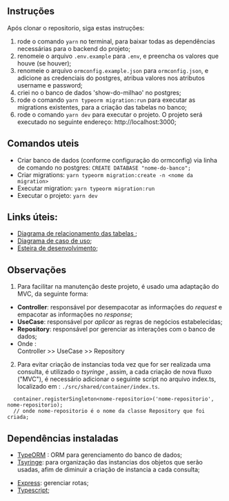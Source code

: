 ## Instruções

Após clonar o repositorio, siga estas instruções:

1. rode o comando `yarn` no terminal, para baixar todas as dependências necessárias para o backend do projeto;
2. renomeie o arquivo `.env.example` para `.env`, e preencha os valores que houve (se houver);
3. renomeie o arquivo `ormconfig.example.json` para `ormconfig.json`, e adicione as credenciais do postgres, atribua valores nos atributos username e password;
4. criei no o banco de dados 'show-do-milhao' no postgres;
5. rode o comando `yarn typeorm migration:run` para executar as migrations existentes, para a criação das tabelas no banco;
6. rode o comando `yarn dev` para executar o projeto. O projeto será executado no seguinte endereço: http://localhost:3000;

## Comandos uteis

- Criar banco de dados (conforme configuração do ormconfig) via linha de comando no postgres:
  `CREATE DATABASE "nome-do-banco";`
- Criar migrations:
  `yarn typeorm migration:create -n <nome da migration>`
- Executar migration:
  `yarn typeorm migration:run`
- Executar o projeto:
  `yarn dev`

## Links úteis:

- [Diagrama de relacionamento das tabelas ](https://dbdiagram.io/d/6189348b02cf5d186b4b7a7b);
- [Diagrama de caso de uso](https://whimsical.com/pi-4-show-do-milhao-KPJB4nRE19DYFiXMrf2zFi);
- [Esteira de desenvolvimento](https://trello.com/b/ikcgNWg8/pi4);

## Observações

1. Para facilitar na manutenção deste projeto, é usado uma adaptação do MVC, da seguinte forma:

- **Controller**: responsável por desempacotar as informações do _request_ e empacotar as informações no _response_;
- **UseCase**: responsável por _aplicar_ as regras de negócios estabelecidas;
- **Repository**: responsável por gerenciar as interações com o banco de dados;
- Onde : <br/>
  Controller >> UseCase >> Repository

2. Para evitar criação de instancias toda vez que for ser realizada uma consulta, é utilizado o _tsyringe_ , assim, a cada criação de nova fluxo ("MVC"), é necessário adicionar o seguinte script no arquivo index.ts, localizado em : `./src/shared/container/index.ts`.

```
  container.registerSingleton<nome-repositorio>('nome-repositorio', nome-repositorio);
  // onde nome-repositorio é o nome da classe Repository que foi criada;
```

## Dependências instaladas

- [TypeORM]() : ORM para gerenciamento do banco de dados;
- [Tsyringe](): para organização das instancias dos objetos que serão usadas, afim de diminuir a criação de instancia a cada consulta;

* [Express](): gerenciar rotas;
* [Typescript]();
